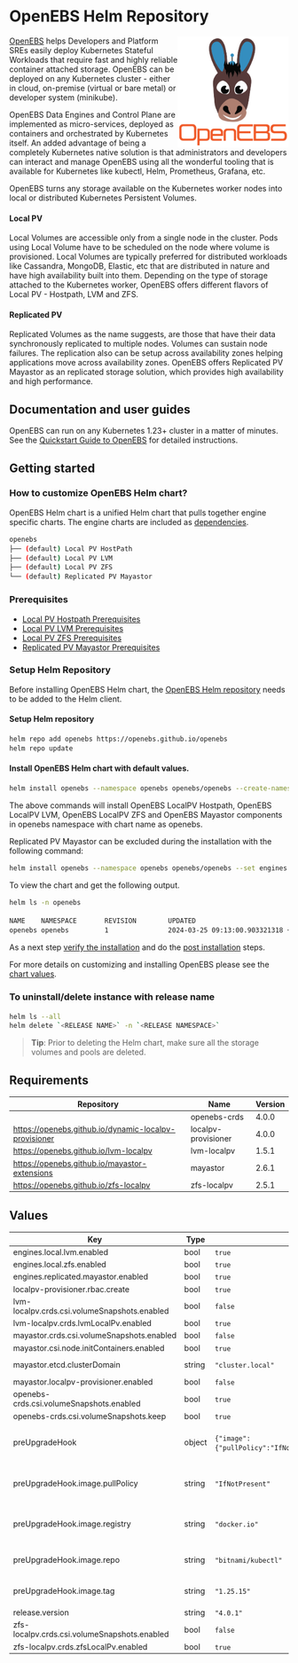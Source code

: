 # OpenEBS Helm Repository

<img width="200" align="right" alt="OpenEBS Logo" src="https://raw.githubusercontent.com/cncf/artwork/master/projects/openebs/stacked/color/openebs-stacked-color.png" xmlns="http://www.w3.org/1999/html">

[OpenEBS](https://openebs.io) helps Developers and Platform SREs easily deploy Kubernetes Stateful Workloads that require fast and highly reliable container attached storage. OpenEBS can be deployed on any Kubernetes cluster - either in cloud, on-premise (virtual or bare metal) or developer system (minikube).

OpenEBS Data Engines and Control Plane are implemented as micro-services, deployed as containers and orchestrated by Kubernetes itself. An added advantage of being a completely Kubernetes native solution is that administrators and developers can interact and manage OpenEBS using all the wonderful tooling that is available for Kubernetes like kubectl, Helm, Prometheus, Grafana, etc.

OpenEBS turns any storage available on the Kubernetes worker nodes into local or distributed Kubernetes Persistent Volumes.

#### Local PV

Local Volumes are accessible only from a single node in the cluster. Pods using Local Volume have to be scheduled on the node where volume is provisioned. Local Volumes are typically preferred for distributed workloads like Cassandra, MongoDB, Elastic, etc that are distributed in nature and have high availability built into them. Depending on the type of storage attached to the Kubernetes worker, OpenEBS offers different flavors of Local PV - Hostpath, LVM and ZFS.

#### Replicated PV

Replicated Volumes as the name suggests, are those that have their data synchronously replicated to multiple nodes. Volumes can sustain node failures. The replication also can be setup across availability zones helping applications move across availability zones. OpenEBS offers Replicated PV Mayastor as an replicated storage solution, which provides high availability and high performance.

## Documentation and user guides

OpenEBS can run on any Kubernetes 1.23+ cluster in a matter of minutes. See the [Quickstart Guide to OpenEBS](https://openebs.io/docs/quickstart-guide/installation) for detailed instructions.

## Getting started

### How to customize OpenEBS Helm chart?

OpenEBS Helm chart is a unified Helm chart that pulls together engine specific charts. The engine charts are included as [dependencies](https://github.com/openebs/openebs/tree/HEAD/charts/Chart.yaml).

```bash
openebs
├── (default) Local PV HostPath
├── (default) Local PV LVM
├── (default) Local PV ZFS
└── (default) Replicated PV Mayastor
```

### Prerequisites

- [Local PV Hostpath Prerequisites](https://openebs.io/docs/user-guides/local-storage-user-guide/local-pv-hostpath/hostpath-installation#prerequisites)
- [Local PV LVM Prerequisites](https://openebs.io/docs/user-guides/local-storage-user-guide/local-pv-lvm/lvm-installation#prerequisites)
- [Local PV ZFS Prerequisites](https://openebs.io/docs/user-guides/local-storage-user-guide/local-pv-zfs/zfs-installation#prerequisites)
- [Replicated PV Mayastor Prerequisites](https://openebs.io/docs/user-guides/replicated-storage-user-guide/replicated-pv-mayastor/rs-installation#prerequisites)

### Setup Helm Repository

Before installing OpenEBS Helm chart, the [OpenEBS Helm repository](https://openebs.github.io/openebs) needs to be added to the Helm client.

#### Setup Helm repository

```bash
helm repo add openebs https://openebs.github.io/openebs
helm repo update
```

#### Install OpenEBS Helm chart with default values.

```bash
helm install openebs --namespace openebs openebs/openebs --create-namespace
```

The above commands will install OpenEBS LocalPV Hostpath, OpenEBS LocalPV LVM, OpenEBS LocalPV ZFS and OpenEBS Mayastor components in openebs namespace with chart name as openebs. 

Replicated PV Mayastor can be excluded during the installation with the following command:

```bash
helm install openebs --namespace openebs openebs/openebs --set engines.replicated.mayastor.enabled=false --create-namespace
```

To view the chart and get the following output.

```bash
helm ls -n openebs 

NAME    NAMESPACE       REVISION        UPDATED                                 STATUS          CHART           APP VERSION
openebs openebs         1               2024-03-25 09:13:00.903321318 +0000 UTC deployed        openebs-4.0.1   4.0.1
```

As a next step [verify the installation](https://openebs.io/docs/quickstart-guide/installation#verifying-openebs-installation) and do the [post installation](https://openebs.io/docs/quickstart-guide/installation#post-installation-considerations) steps.

For more details on customizing and installing OpenEBS please see the [chart values](https://github.com/openebs/openebs/tree/HEAD/charts/README.md).

### To uninstall/delete instance with release name

```bash
helm ls --all
helm delete `<RELEASE NAME>` -n `<RELEASE NAMESPACE>`
```

> **Tip**: Prior to deleting the Helm chart, make sure all the storage volumes and pools are deleted.

## Requirements

| Repository | Name | Version |
|------------|------|---------|
|  | openebs-crds | 4.0.0 |
| https://openebs.github.io/dynamic-localpv-provisioner | localpv-provisioner | 4.0.0 |
| https://openebs.github.io/lvm-localpv | lvm-localpv | 1.5.1 |
| https://openebs.github.io/mayastor-extensions | mayastor | 2.6.1 |
| https://openebs.github.io/zfs-localpv | zfs-localpv | 2.5.1 |

## Values

| Key | Type | Default | Description |
|-----|------|---------|-------------|
| engines.local.lvm.enabled | bool | `true` |  |
| engines.local.zfs.enabled | bool | `true` |  |
| engines.replicated.mayastor.enabled | bool | `true` |  |
| localpv-provisioner.rbac.create | bool | `true` |  |
| lvm-localpv.crds.csi.volumeSnapshots.enabled | bool | `false` |  |
| lvm-localpv.crds.lvmLocalPv.enabled | bool | `true` |  |
| mayastor.crds.csi.volumeSnapshots.enabled | bool | `false` |  |
| mayastor.csi.node.initContainers.enabled | bool | `true` |  |
| mayastor.etcd.clusterDomain | string | `"cluster.local"` | Kubernetes Cluster Domain |
| mayastor.localpv-provisioner.enabled | bool | `false` |  |
| openebs-crds.csi.volumeSnapshots.enabled | bool | `true` |  |
| openebs-crds.csi.volumeSnapshots.keep | bool | `true` |  |
| preUpgradeHook | object | `{"image":{"pullPolicy":"IfNotPresent","registry":"docker.io","repo":"bitnami/kubectl","tag":"1.25.15"}}` | Configuration options for pre-upgrade helm hook job. |
| preUpgradeHook.image.pullPolicy | string | `"IfNotPresent"` | The imagePullPolicy for the container |
| preUpgradeHook.image.registry | string | `"docker.io"` | The container image registry URL for the hook job |
| preUpgradeHook.image.repo | string | `"bitnami/kubectl"` | The container repository for the hook job |
| preUpgradeHook.image.tag | string | `"1.25.15"` | The container image tag for the hook job |
| release.version | string | `"4.0.1"` |  |
| zfs-localpv.crds.csi.volumeSnapshots.enabled | bool | `false` |  |
| zfs-localpv.crds.zfsLocalPv.enabled | bool | `true` |  |

